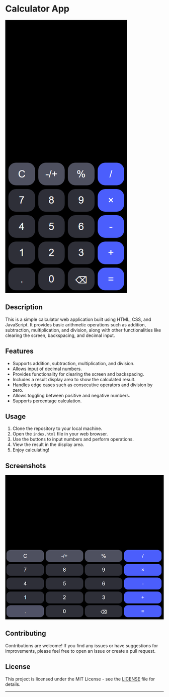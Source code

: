 
# Calculator App

<img src="/Project_1 Calculator/1.png"/>

## Description

This is a simple calculator web application built using HTML, CSS, and JavaScript. It provides basic arithmetic operations such as addition, subtraction, multiplication, and division, along with other functionalities like clearing the screen, backspacing, and decimal input.

## Features

- Supports addition, subtraction, multiplication, and division.
- Allows input of decimal numbers.
- Provides functionality for clearing the screen and backspacing.
- Includes a result display area to show the calculated result.
- Handles edge cases such as consecutive operators and division by zero.
- Allows toggling between positive and negative numbers.
- Supports percentage calculation.

## Usage

1. Clone the repository to your local machine.
2. Open the `index.html` file in your web browser.
3. Use the buttons to input numbers and perform operations.
4. View the result in the display area.
5. Enjoy calculating!

## Screenshots

<img src="/Project_1 Calculator/2.png" alt ="screenschot">

## Contributing

Contributions are welcome! If you find any issues or have suggestions for improvements, please feel free to open an issue or create a pull request.

## License

This project is licensed under the MIT License - see the [LICENSE](LICENSE) file for details.

---
